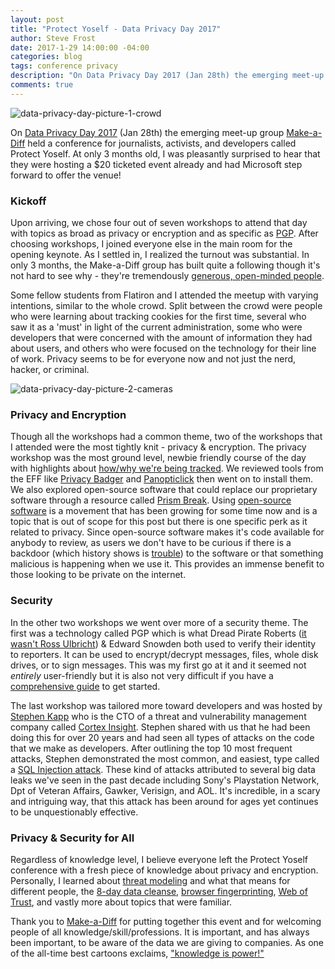 ```yaml
---
layout: post
title: "Protect Yoself - Data Privacy Day 2017"
author: Steve Frost
date: 2017-1-29 14:00:00 -04:00
categories: blog
tags: conference privacy
description: "On Data Privacy Day 2017 (Jan 28th) the emerging meet-up group Make-a-Diff held a conference for journalists, activists, and developers called Protect Yoself."
comments: true
---
```


![data-privacy-day-picture-1-crowd](/img/blogs/protectyoself.jpg)

On [Data Privacy Day 2017](https://blog.mozilla.org/blog/2017/01/26/data-privacy-day/) (Jan 28th) the emerging meet-up group [Make-a-Diff](https://www.meetup.com/make-a-diff/) held a conference for journalists, activists, and developers called Protect Yoself. At only 3 months old, I was pleasantly surprised to hear that they were hosting a $20 ticketed event already and had Microsoft step forward to offer the venue!

### Kickoff

Upon arriving, we chose four out of seven workshops to attend that day with topics as broad as privacy or encryption and as specific as [PGP](https://www.gnupg.org/). After choosing workshops, I joined everyone else in the main room for the opening keynote. As I settled in, I realized the turnout was substantial. In only 3 months, the Make-a-Diff group has built quite a following though it's not hard to see why - they're tremendously [generous, open-minded people](https://www.meetup.com/make-a-diff/members/).

Some fellow students from Flatiron and I attended the meetup with varying intentions, similar to the whole crowd. Split between the crowd were people who were learning about tracking cookies for the first time, several who saw it as a 'must' in light of the current administration, some who were developers that were concerned with the amount of information they had about users, and others who were focused on the technology for their line of work. Privacy seems to be for everyone now and not just the nerd, hacker, or criminal.

![data-privacy-day-picture-2-cameras](/img/blogs/protectyoself2.jpg)

### Privacy and Encryption

Though all the workshops had a common theme, two of the  workshops that I attended were the most tightly knit - privacy & encryption. The privacy workshop was the most ground level, newbie friendly course of the day with highlights about [how/why we're being tracked](http://www.digitaltrends.com/computing/how-do-advertisers-track-you-online-we-found-out/). We reviewed tools from the EFF like [Privacy Badger](https://www.eff.org/privacybadger) and [Panopticlick](https://panopticlick.eff.org/) then went on to install them. We also explored open-source software that could replace our proprietary software through a resource called [Prism Break](https://prism-break.org/en/). Using [open-source software](https://en.wikipedia.org/wiki/Open-source_software) is a movement that has been growing for some time now and is a topic that is out of scope for this post but there is one specific perk as it related to privacy. Since open-source software makes it's code available for anybody to review, as users we don't have to be curious if there is a backdoor (which history shows is [trouble](http://www.infoworld.com/article/2606776/hacking/155947-Biggest-baddest-boldest-software-backdoors-of-all-time.html)) to the software or that something malicious is happening when we use it. This provides an immense benefit to those looking to be private on the internet.

### Security

In the other two workshops we went over more of a security theme. The first was a technology called PGP which is what Dread Pirate Roberts ([it wasn't Ross Ulbricht](https://www.wired.com/2015/02/ross-ulbricht-didnt-create-silk-roads-dread-pirate-roberts-guy/)) & Edward Snowden both used to verify their identity to reporters. It can be used to encrypt/decrypt messages, files, whole disk drives, or to sign messages. This was my first go at it and it seemed not _entirely_ user-friendly but it is also not very difficult if you have a [comprehensive guide](https://theintercept.com/2014/10/28/smuggling-snowden-secrets/) to get started.

The last workshop was tailored more toward developers and was hosted by [Stephen Kapp](https://us.linkedin.com/in/skapp) who is the CTO of a threat and vulnerability management company called [Cortex Insight](https://cortexinsight.com/). Stephen shared with us that he had been doing this for over 20 years and had seen all types of attacks on the code that we make as developers. After outlining the top 10 most frequent attacks, Stephen demonstrated the most common, and easiest, type called a [SQL Injection attack](https://motherboard.vice.com/read/the-history-of-sql-injection-the-hack-that-will-never-go-away). These kind of attacks attributed to several big data leaks we've seen in the past decade including Sony's Playstation Network, Dpt of Veteran Affairs, Gawker, Verisign, and AOL. It's incredible, in a scary and intriguing way, that this attack has been around for ages yet continues to be unquestionably effective.

### Privacy & Security for All

Regardless of knowledge level, I believe everyone left the Protect Yoself conference with a fresh piece of knowledge about privacy and encryption. Personally, I learned about [threat modeling](https://www.owasp.org/index.php/Application_Threat_Modeling) and what that means for different people, the [8-day data cleanse](https://myshadow.org/ckeditor_assets/attachments/189/datadetoxkit_optimized_01.pdf), [browser fingerprinting](https://amiunique.org/), [Web of Trust](https://www.linux.com/learn/pgp-web-trust-core-concepts-behind-trusted-communication), and vastly more about topics that were familiar.

Thank you to [Make-a-Diff](https://twitter.com/makeadiff_nyc) for putting together this event and for welcoming people of all knowledge/skill/professions. It is important, and has always been important, to be aware of the data we are giving to companies. As one of the all-time best cartoons exclaims, ["knowledge is power!"](https://www.youtube.com/watch?v=SjNM4eItNRA)
